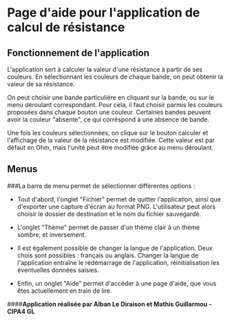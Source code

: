 # Page d'aide pour l'application de calcul de résistance

## Fonctionnement de l'application
L'application sert à calculer la valeur d'une résistance à partir de ses couleurs.
En sélectionnant les couleurs de chaque bande, on peut obtenir la valeur de sa résistance.

On peut choisir une bande particulière en cliquant sur la bande, ou sur le menu déroulant correspondant.
Pour cela, il faut choisir parmis les couleurs proposées dans chaque bouton une couleur.
Certaines bandes peuvent avoir la couleur "absente", ce qui corréspond à une absence de bande.

Une fois les couleurs sélectionnées, on clique sur le bouton calculer et l'affichage de la valeur de la résistance est modifiée.
Cette valeur est par défaut en Ohm, mais l'unité peut être modifiée grâce au menu déroulant.

## Menus
###La barre de menu permet de sélectionner différentes options :
- Tout d'abord, l'onglet "Fichier" permet de quitter l'application, ainsi que d'exporter une capture d'écran au format PNG.
L'utilisateur peut alors choisir le dossier de destination et le nom du fichier sauvegardé.

- L'onglet "Thème" permet de passer d'un thème clair à un thème sombre, et inversement.

- Il est également possible de changer la langue de l'application.
Deux chois sont possibles : français ou anglais.
Changer la langue de l'application entraîne le rédémarrage de l'application, réinitialisation les éventuelles données saisies.

- Enfin, un onglet "Aide" permet d'accéder à une page d'aide, que vous êtes actuellement en train de lire.


####**Application réalisée par Alban Le Diraison et Mathis Guillarmou - CIPA4 GL**